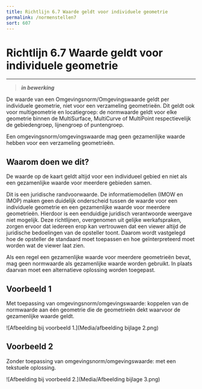 ```yaml
---
title: Richtlijn 6.7 Waarde geldt voor individuele geometrie  
permalink: /normenstellen7
sort: 607
---
```


# Richtlijn 6.7 Waarde geldt voor individuele geometrie  
----------------

> _**in bewerking**_

De waarde van een Omgevingsnorm/Omgevingswaarde geldt per individuele geometrie, niet voor een verzameling geometrieën. Dit geldt ook voor multigeometrie en locatiegroep: de normwaarde geldt voor elke geometrie binnen de MultiSurface, MultiCurve of MultiPoint respectievelijk de gebiedengroep, lijnengroep of puntengroep. 

Een omgevingsnorm/omgevingswaarde mag geen gezamenlijke waarde hebben voor een verzameling geometrieën.  

## Waarom doen we dit?

De waarde op de kaart geldt altijd voor een individueel gebied en niet als een gezamenlijke waarde voor meerdere gebieden samen. 

Dit is een juridische randvoorwaarde. De informatiemodellen (IMOW en IMOP) maken geen duidelijk onderscheid tussen de waarde voor een individuele geometrie en een gezamenlijke waarde voor meerdere geometrieën. Hierdoor is een eenduidige juridisch verantwoorde weergave niet mogelijk. Deze richtlijnen, overgenomen uit gelijke werkafspraken, zorgen ervoor dat iedereen erop kan vertrouwen dat een viewer altijd de juridische bedoelingen van de opsteller toont. Daarom wordt vastgelegd hoe de opsteller de standaard moet toepassen en hoe geïnterpreteerd moet worden wat de viewer laat zien. 

Als een regel een gezamenlijke waarde voor meerdere geometrieën bevat, mag geen normwaarde als gezamenlijke waarde worden gebruikt. In plaats daarvan moet een alternatieve oplossing worden toegepast.
 
**Voorbeeld 1**
----------------
Met toepassing van omgevingsnorm/omgevingswaarde: koppelen van de normwaarde aan één geometrie die de geometrieën dekt waarvoor de gezamenlijke waarde geldt. 

![Afbeelding bij voorbeeld 1.](Media/afbeelding bijlage 2.png)

**Voorbeeld 2**
----------------
Zonder toepassing van omgevingsnorm/omgevingswaarde: met een tekstuele oplossing.  

![Afbeelding bij voorbeeld 2.](Media/Afbeelding bijlage 3.png)

